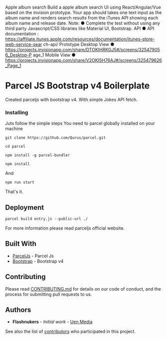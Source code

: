 Apple album search
Build a apple album search UI using React/Angular/Vue based on the invision prototype. Your app should takes one text input as the album name and renders search results from the iTunes API showing each album name and release date.
Note:
● Complete the test without using any third party Javascript/CSS libraries like Material UI, Bootstrap.
API
● API documentation :
https://affiliate.itunes.apple.com/resources/documentation/itunes-store-web-service-sear
ch-api/
Prototype Desktop View
● https://projects.invisionapp.com/share/DTOKIHRKGJ5#/screens/325479056_Desktop-P age_1
Mobile View
● https://projects.invisionapp.com/share/V2OKI5H76AJ#/screens/325479626_Page_1


# Parcel JS Bootstrap v4 Boilerplate

Created parceljs with bootstrap v4. With simple Jokes API fetch.


### Installing

Juts follow the simple steps
You need to parcel globally installed on your machine

```
git clone https://github.com/Qurus/parcel.git
```
```
cd parcel
```

```
npm install -g parcel-bundler
```

```
npm install
```

And

```
npm run start
```

That's it.


## Deployment

```
parcel build entry.js --public-url ./
```
For more information please read parceljs official website.

## Built With

* [ParcelJs](https://parceljs.org/getting_started.html) - Parcel Js
* [Bootstrap](https://getbootstrap.com/) - Bootstrap v4

## Contributing

Please read [CONTRIBUTING.md](https://gist.github.com/Qurus/304bd6e1c091f79b076a562a191eeb58) for details on our code of conduct, and the process for submitting pull requests to us.


## Authors

* **Flashnukers** - *Initial work* - [Uen Media](https://github.com/Qurus)

See also the list of [contributors](https://github.com/Qurus/parcel/contributors) who participated in this project.
